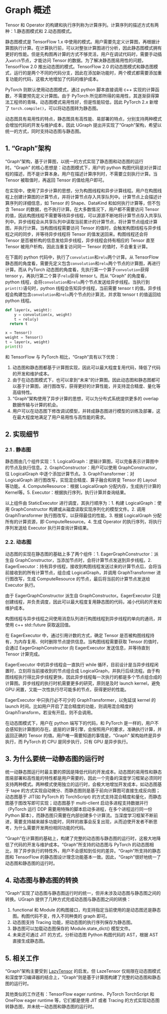 # Graph 概述

Tensor 和 Operator 的构建和执行序列称为计算序列。计算序列的描述方式有两种：1.静态图模式和 2.动态图模式。

静态图模式是 TensorFlow 1.x 中使用的模式。用户需要先定义计算图，再根据计算图执行计算。在计算执行前，可以对整张计算图进行分析，因此静态图模式拥有更好的性能。但是先构图再计算的方式不够灵活，用户在调试代码时，需要手动插入`watch`节点，才能访问 Tensor 的数据。为了解决静态图易用性的问题，TensorFlow 2.0 推出动态图的模式。TensorFlow 2.0 的动态图模式和静态图模式，运行的是两个不同的代码分支，因此在添加新功能时，两个模式都需要添加重复功能的代码，这极大地增加了代码的维护成本。

PyTorch 则默认使用动态图模式，通过 python 脚本直接调用 c++ 实现的计算函数，不需要预先定义计算图。由于 PyTorch 所见即所得的易用性，其逐渐获得算法工程师的青睐。动态图模式易用性好，但是性能较低，因此 PyTorch 2.x 新增了 `torch.compile()`，可以将动态图转为静态图。

动态图具有易用性的特点，静态图具有高性能、易部署的特点，分别支持两种模式会增加代码的开发与维护成本，因此 UGraph 提出并实现了“Graph”架构，希望以统一的方式，同时支持动态图与静态图。

## 1. “Graph”架构

“Graph”架构，基于计算图，以统一的方式实现了静态图和动态图的运行时。“Graph” 的核心思想是：动态图模式下，用户的 python 构图代码是对计算过程的描述，而不是计算本身。用户在描述计算序列时，不需要立刻执行计算。当 Tensor 被取值时，再返回 Tensor 的值给用户即可。

在实现中，使用了异步计算的思想，分为构图线程和异步计算线程。用户在构图线程上创建计算图的计算节点，并将计算节点存入共享队列中。计算节点上会描述计算序列的详细信息，如 Tensor 的 Shape、DataKind 和如何执行计算等，但不包含 Tensor 的数据，也不执行计算。在大多数情况下，用户都不需要访问 Tensor 的值，因此构图线程不需要等待异步线程，可以源源不断地将计算节点存入共享队列中。异步线程会从共享队列中读取当前累计的计算节点，将计算节点组成计算图，并执行计算。当构图线程需要访问 Tensor 的值时，会触发构图线程与异步线程之间的同步，并等待异步线程将 Tensor 的值发送回来。构图线程还会将 Tensor 是否被析构的信息发给异步线程，异步线程会持有相应的 Tensor 直至 Tensor 被用户析构，因此当重复访问同一 Tensor 的值时，不会重复计算。

在下面的 python 代码中，执行了`convolution`和`relu`两个计算。从 TensorFlow 静态图的角度看，需要先定义包含`convolution`和`relu`两个节点的计算图，再进行计算。而从 PyTorch 动态图的角度看，先执行第一个算子`convolution`获得 tensor y，再执行第二个算子`relu`获得 tensor t。而从 “Graph” 的角度看，python 线程，会将`convolution`和`relu`两个节点发送给异步线程。当执行到`print(t)`语句时，python 线程会告知异步线程，当前需要 tensor t 的值。异步线程会构建包含`convolution`和`relu`两个节点的计算流，并求取 tensor t 的值返回给 python 线程。

```python
def layer(x, weight):
	y = convolution(x, weight)
	t = relu(y)
  return t

x = Tensor()
weight = Tensor()
t = layer(x, weight)
print(t)
```

和 TensorFlow 与 PyTorch 相比，“Graph”具有以下优势：
1. 动态图和静态图都基于计算图实现，因此可以最大程度复用代码，降低了代码的开发和维护成本。
2. 由于在动态图模式下，也可以拿到“未来”的计算图。因此动态图和静态图都可以基于计算图，进行图改写，获得更好的计算性能，并支持混合精度、量化等高级特性。
3. “Graph”架构使用了异步计算的思想，可以为分布式系统提供更多的 overlap 数据传输与计算的机会。
4. 用户可以在动态图下修改调试模型，并转成静态图进行模型的训练及部署，这在最大程度地满足了用户易用性与高性能的需求。

## 2. 实现细节

### 2.1 . 静态图

静态图由⼏个组件实现：1. LogicalGraph：逻辑计算图，可以完备表示计算图中的节点及执行信息。2. GraphConstructor：⽤户可以使⽤ GraphConstructor，往 LogicalGraph 中逐个添加计算节点。3. GraphTransformer：对 LogicalGraph 进⾏图改写，实现混合精度、算⼦融合和转变 Tensor 的 Layout 等功能。4. ComputeResource：根据 LogicalGraph 分配内存，⽣成执⾏计算的 Kernel等。5. Executor：根据执行序列，执行计算并查询结果。

以上组件由 StaticExecutor 进行调度，其执行顺序为：1. 构建 LogicalGraph：使用 GraphConstructor 构建或从磁盘读取实现序列化的模型文件。2. 调用 GraphTransformer 执行图改写，以获得最佳的性能。3. 根据 LogicalGraph 分配所有的计算资源，即 ComputeResource。4. 生成 Operator 的执行序列，将执行序列发送给 Executor 执行并查询计算结果。

### 2.2. 动态图

动态图的实现在静态图的基础上多了两个组件：1. EagerGraphConstructor：派⽣⾃ GraphConstructor，当添加节点时，会将计算节点发送到异步线程。2. EagerExecutor：持有异步线程，接收到构图线程发送过来的计算节点后，会将当前接收到的所有计算节点，组合成 LogicalGraph，并调⽤ GraphTransformer 进⾏图改写，生成 ComputeResource 的节点，最后将当前的计算节点发送给 Executor 执⾏。

由于 EagerGraphConstructor 派生自 GraphConstructor。EagerExecutor 只是创建线程，并负责调度，因此可以最大程度复用静态图的代码，减小代码的开发和维护成本。

构图线程与异步线程之间使用消息队列进行构图线程到异步线程的单向的通讯，并使用 c++ std::future 获取返回值。

在 EagerExecutor 中，通过引⽤计数的⽅式，确定 Tensor 是否被构图线程持有，为内存复⽤、何时删除节点提供信息。当构图线程需要获取 Tensor 的值时，会通过 EagerGraphConstructor 向 EagerExecutor 发送信息，并等待直到 Tensor 计算完成。

EagerExecutor 中的异步线程会一直执行 while 循环，⽬前设计是当异步线程闲置时，立刻将当前接收到的节点组合成 LogicalGraph，并执⾏后续流程。由于构图线程执⾏得⽐异步线程更快，因此异步线程每⼀次执⾏的都是多个节点组合成的计算图。异步线程的执⾏时机需要更多的研究，原则是及时 launch kernel，避免 GPU 闲置，⼜能⼀次性执⾏尽可能多的节点，获得更好的性能。

EagerExecutor 中只执行必不可少的 GraphTransformer，以免延误 kernel 的 launch 时间。比如用户开启了混合精度的功能，则调用混合精度的 GraphTransform，若没有开启，则不会调用。

在动态图模式下，用户在 python 端写下的代码，和 PyTorch 是一样的，用户不会感知到计算图的存在。底层的计算引擎，会按照用户的要求，准确执行计算，并返回正确的 Tensor 的值。用户唯一需要知道的事情是，“Graph” 架构始终是异步执行，而 PyTorch 的 CPU 是同步执行，只有 GPU 是异步执行。

## 3. 为什么要统一动静态图的运行时

统一动静态图运行时最主要的原因是降低代码的开发成本。动态图的易用性和静态图易部署和高性能的特性都是用户需要的，因此一个完备的深度学习框架必须同时支持两种模式。两种模式使用独立的运行时，会极大地增加开发成本，如动态图基于 tape 的方式实现自动微分、而静态图则是基于前向计算图可直接生成反向图；动态图基于 JIT(如 PyTorch 的 TorchScript) 的方式支持混合精度和量化，而静态图基于图改写即可实现；动态图基于 multi-client 启动多进程支持数据并行（PyTorch 运行 DDP 需要用特殊的脚本启动多进程，在多个进程运行同一份 Python 脚本），而静态图只需要在内部创建多个计算流。当深度学习框架不断前进，需要支持越来越多功能时，同样的故事会反复出现，从而迫使开发者不断思考，为什么需要开发两份相同功能的代码。

“Graph”在计算图的基础上，构建了完整的动态图与静态图的运行时，这极大地降低了代码的开发与维护成本。“Graph”所支持的动态图与 PyTorch 的动态图相比，除了异步执行的特性外，用户不会感知到任何的差异。“Graph”所支持的静态图和 TensorFlow 的静态图设计理念功能基本一致。因此，“Graph”很好地统一了动态图和静态图的运行时。

## 4. 动态图与静态图的转换

“Graph”实现了动态图与静态图运行时的统一，但并未涉及动态图与静态图之间的转换。UGraph 提供了几种方式完成动态图与静态图之间的转换：
1. functional 和 Module 的构图接口，均支持指定当前使用的是动态图还是静态图。构图代码不变，传入不同种类的 graph 即可。
2. 动态图支持 Tracing 功能，把动态图的执行序列保存为静态图。
3. 静态图可以加载动态图保存的 Module.state_dict() 模型文件。
4. 未来还可通过 JIT 的方式，分析动态图 Python 构图代码的 AST，根据 AST 直接生成静态图。

## 5. 相关工作

“Graph”架构主要受到 [LazyTensor](https://arxiv.org/abs/2102.13267) 的启发。但 LazeTensor 仅局限在动态图模式和深度学习编译器的结合上，“Graph”则是基于计算图构建了完整的动态图和静态图的运行时。

其他类似的工作还有：TensorFlow eager runtime、PyTorch TorchScript 和 OneFlow eager runtime 等，它们都是使用 JIT 或者 Tracing 的方式实现动态图转静态图，并未统一动态图和静态图的运行时。
